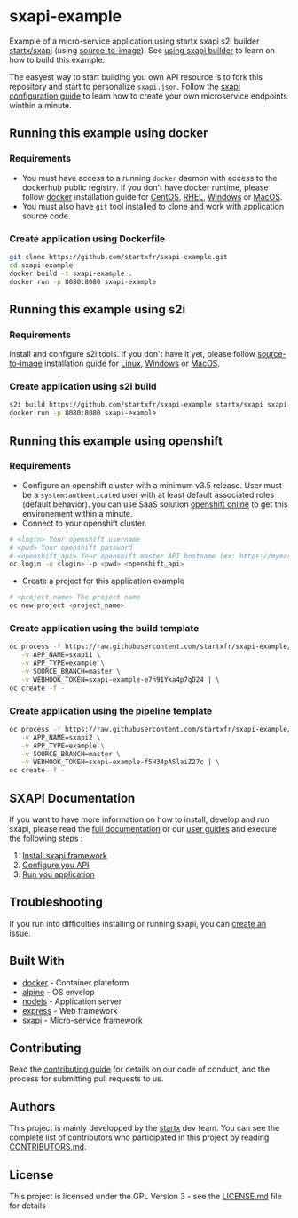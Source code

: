 # sxapi-example

Example of a micro-service application using startx sxapi s2i builder [startx/sxapi](https://hub.docker.com/r/startx/sxapi) (using [source-to-image](https://github.com/openshift/source-to-image)).
See [using sxapi builder](https://github.com/startxfr/sxapi-core/blob/master/docs/guides/USE_docker.md#using-openshift) to learn on how to build this example.

The easyest way to start building you own API resource is to fork this repository and start to personalize `sxapi.json`. 
Follow the [sxapi configuration guide](https://github.com/startxfr/sxapi-core/blob/master/docs/guides/2.Configure.md) to learn
how to create your own microservice endpoints winthin a minute.


## Running this example using docker

### Requirements

- You must have access to a running `docker` daemon with access to the dockerhub public registry.
  If you don't have docker runtime, please follow [docker](https://docs.docker.com/)
  installation guide for [CentOS](https://docs.docker.com/install/linux/docker-ce/centos/), 
  [RHEL](https://docs.docker.com/install/linux/docker-ee/rhel/), 
  [Windows](https://docs.docker.com/docker-for-windows/install/)
  or [MacOS](https://docs.docker.com/docker-for-mac/install/).
- You must also have `git` tool installed to clone and work with application source code.

### Create application using Dockerfile

```bash
git clone https://github.com/startxfr/sxapi-example.git
cd sxapi-example
docker build -t sxapi-example .
docker run -p 8080:8080 sxapi-example
```

## Running this example using s2i

### Requirements

Install and configure s2i tools. If you don't have it yet, please follow [source-to-image](https://github.com/openshift/source-to-image)
installation guide for [Linux](https://github.com/openshift/source-to-image#for-linux), [Windows](https://github.com/openshift/source-to-image#for-Windows)
or [MacOS](https://github.com/openshift/source-to-image#for-mac).

### Create application using s2i build

```bash
s2i build https://github.com/startxfr/sxapi-example startx/sxapi sxapi-example
docker run -p 8080:8080 sxapi-example
```

## Running this example using openshift

### Requirements

- Configure an openshift cluster with a minimum v3.5 release. 
  User must be a `system:authenticated` user with at least default associated roles (default behavior). 
  you can use SaaS solution [openshift online](https://manage.openshift.com/) to get this environement within a minute.
- Connect to your openshift cluster.
```bash
# <login> Your openshift username
# <pwd> Your openshift password
# <openshift_api> Your openshift master API hostname (ex: https://mymaster.openshift.example.com:8443)
oc login -u <login> -p <pwd> <openshift_api>
```
- Create a project for this application example
```bash
# <project_name> The project name
oc new-project <project_name>
```

### Create application using the build template

```bash
oc process -f https://raw.githubusercontent.com/startxfr/sxapi-example/master/openshift-template-build.json \
   -v APP_NAME=sxapi1 \
   -v APP_TYPE=example \
   -v SOURCE_BRANCH=master \
   -v WEBHOOK_TOKEN=sxapi-example-e7h91Yka4p7qD24 | \
oc create -f -
```

### Create application using the pipeline template

```bash
oc process -f https://raw.githubusercontent.com/startxfr/sxapi-example/master/openshift-template-pipeline.json \
   -v APP_NAME=sxapi2 \
   -v APP_TYPE=example \
   -v SOURCE_BRANCH=master \
   -v WEBHOOK_TOKEN=sxapi-example-f5H34pASlaiZ27c | \
oc create -f -
```

## SXAPI Documentation

If you want to have more information on how to install, develop and run sxapi, please read the [full documentation](https://github.com/startxfr/sxapi-core/tree/master/docs/README.md) or our [user guides](https://github.com/startxfr/sxapi-core/tree/master/docs/guides/README.md) and execute the following steps :
1. [Install sxapi framework](https://github.com/startxfr/sxapi-core/tree/master/docs/guides/1.Install.md)
2. [Configure you API](https://github.com/startxfr/sxapi-core/tree/master/docs/guides/2.Configure.md)
3. [Run you application](https://github.com/startxfr/sxapi-core/tree/master/docs/guides/3.Run.md)

## Troubleshooting

If you run into difficulties installing or running sxapi, you can [create an issue](https://github.com/startxfr/sxapi-core/issues/new).

## Built With

* [docker](https://www.docker.com/) - Container plateform
* [alpine](https://alpinelinux.org/) - OS envelop
* [nodejs](https://nodejs.org) - Application server
* [express](http://expressjs.com) - Web framework
* [sxapi](https://github.com/startxfr/sxapi-core) - Micro-service framework

## Contributing

Read the [contributing guide](https://github.com/startxfr/sxapi-core/tree/master/docs/guides/5.Contribute.md) for details on our code of conduct, and the process for submitting pull requests to us.

## Authors

This project is mainly developped by the [startx](https://www.startx.fr) dev team. You can see the complete list of contributors who participated in this project by reading [CONTRIBUTORS.md](https://github.com/startxfr/sxapi-core/tree/master/docs/CONTRIBUTORS.md).

## License

This project is licensed under the GPL Version 3 - see the [LICENSE.md](https://github.com/startxfr/sxapi-core/tree/master/docs/LICENSE.md) file for details
